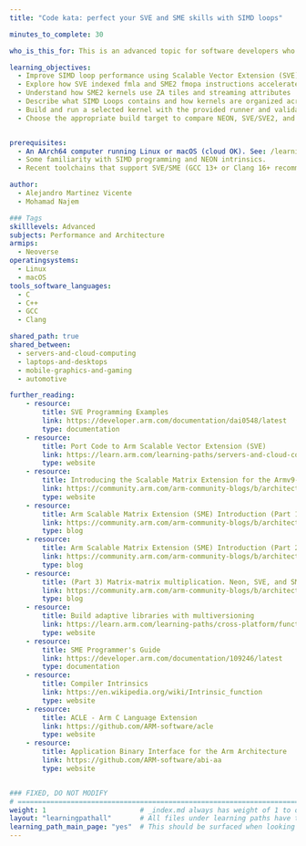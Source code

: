 ```yaml
---
title: "Code kata: perfect your SVE and SME skills with SIMD loops"

minutes_to_complete: 30

who_is_this_for: This is an advanced topic for software developers who want to learn how to use the full range of features available in SVE, SVE2 and SME2 to improve software performance on Arm processors.

learning_objectives:
  - Improve SIMD loop performance using Scalable Vector Extension (SVE), SVE2, and Scalable Matrix Extension (SME2)
  - Explore how SVE indexed fmla and SME2 fmopa instructions accelerate matrix multiplication
  - Understand how SME2 kernels use ZA tiles and streaming attributes
  - Describe what SIMD Loops contains and how kernels are organized across scalar, NEON, SVE/SVE2, and SME2 variants
  - Build and run a selected kernel with the provided runner and validate correctness against the C reference
  - Choose the appropriate build target to compare NEON, SVE/SVE2, and SME2 implementations


prerequisites:
  - An AArch64 computer running Linux or macOS (cloud OK). See: /learning-paths/servers-and-cloud-computing/csp/
  - Some familiarity with SIMD programming and NEON intrinsics.
  - Recent toolchains that support SVE/SME (GCC 13+ or Clang 16+ recommended)

author:
  - Alejandro Martinez Vicente
  - Mohamad Najem

### Tags
skilllevels: Advanced
subjects: Performance and Architecture
armips:
  - Neoverse
operatingsystems:
  - Linux
  - macOS
tools_software_languages:
  - C
  - C++
  - GCC
  - Clang

shared_path: true
shared_between:
  - servers-and-cloud-computing
  - laptops-and-desktops
  - mobile-graphics-and-gaming
  - automotive

further_reading:
    - resource:
        title: SVE Programming Examples
        link: https://developer.arm.com/documentation/dai0548/latest
        type: documentation
    - resource:
        title: Port Code to Arm Scalable Vector Extension (SVE)
        link: https://learn.arm.com/learning-paths/servers-and-cloud-computing/sve
        type: website
    - resource:
        title: Introducing the Scalable Matrix Extension for the Armv9-A Architecture
        link: https://community.arm.com/arm-community-blogs/b/architectures-and-processors-blog/posts/scalable-matrix-extension-armv9-a-architecture
        type: website
    - resource:
        title: Arm Scalable Matrix Extension (SME) Introduction (Part 1)
        link: https://community.arm.com/arm-community-blogs/b/architectures-and-processors-blog/posts/arm-scalable-matrix-extension-introduction
        type: blog
    - resource:
        title: Arm Scalable Matrix Extension (SME) Introduction (Part 2)
        link: https://community.arm.com/arm-community-blogs/b/architectures-and-processors-blog/posts/arm-scalable-matrix-extension-introduction-p2
        type: blog
    - resource:
        title: (Part 3) Matrix-matrix multiplication. Neon, SVE, and SME compared
        link: https://community.arm.com/arm-community-blogs/b/architectures-and-processors-blog/posts/matrix-matrix-multiplication-neon-sve-and-sme-compared
        type: blog
    - resource:
        title: Build adaptive libraries with multiversioning
        link: https://learn.arm.com/learning-paths/cross-platform/function-multiversioning/
        type: website
    - resource:
        title: SME Programmer's Guide
        link: https://developer.arm.com/documentation/109246/latest
        type: documentation
    - resource:
        title: Compiler Intrinsics
        link: https://en.wikipedia.org/wiki/Intrinsic_function
        type: website
    - resource:
        title: ACLE - Arm C Language Extension
        link: https://github.com/ARM-software/acle
        type: website
    - resource:
        title: Application Binary Interface for the Arm Architecture
        link: https://github.com/ARM-software/abi-aa
        type: website


### FIXED, DO NOT MODIFY
# ================================================================================
weight: 1                       # _index.md always has weight of 1 to order correctly
layout: "learningpathall"       # All files under learning paths have this same wrapper
learning_path_main_page: "yes"  # This should be surfaced when looking for related content. Only set for _index.md of learning path content.
---
```

